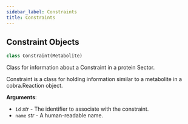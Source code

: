 ```yaml
---
sidebar_label: Constraints
title: Constraints
---
```


## Constraint Objects

```python
class Constraint(Metabolite)
```

Class for information about a Constraint in a protein Sector.

Constraint is a class for holding information similar to
a metabolite in a cobra.Reaction object.

**Arguments**:

- `id` _str_ - The identifier to associate with the constraint.
- `name` _str_ - A human-readable name.

